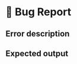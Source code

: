 # 🦟 Bug Report

## Error description

<!-- Descripbe the error seen, or the unexpected message. -->
<!-- Please include your OpenAPI schema (slong with versoin!) -->

## Expected output

<!-- Describe what you expected to see -->

